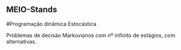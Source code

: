 ## MEIO-Stands
#Programação dinâmica Estocástica


Problemas de decisão  Markovianos com nº infinito de estágios, com alternativas.


